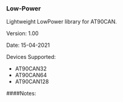 ### Low-Power
Lightweight LowPower library for AT90CAN.

Version: 1.00

Date: 15-04-2021

Devices Supported:
* AT90CAN32
* AT90CAN64
* AT90CAN128


####Notes:
